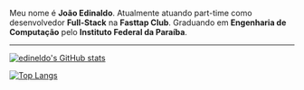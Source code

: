
Meu nome é **João Edinaldo**. Atualmente atuando part-time como desenvolvedor **Full-Stack** na **Fasttap Club**. 
Graduando em **Engenharia de Computação** pelo **Instituto Federal da Paraíba**.


<hr>

[![edineldo's GitHub stats](https://github-readme-stats.vercel.app/api?username=edineldo&count_private=true&show_icons=true&theme=radical)](https://github.com/edineldo/github-readme-stats)

[![Top Langs](https://github-readme-stats.vercel.app/api/top-langs/?username=edineldo)](https://github.com/edineldo/github-readme-stats)

